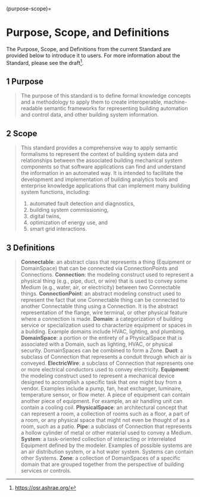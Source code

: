 (purpose-scope)=
# Purpose, Scope, and Definitions

The Purpose, Scope, and Definitions from the current Standard are provided below to introduce it to users. For more information about the Standard, please see the draft[^1].

[^1]: https://osr.ashrae.org/

## 1 Purpose
>The purpose of this standard is to define formal knowledge concepts and a methodology to apply them to create interoperable, machine-readable semantic frameworks for representing building automation and control data, and other building system information.

## 2 Scope
>This standard provides a comprehensive way to apply semantic formalisms to represent the context of building system data and relationships between the associated building mechanical system components so that software applications can find and understand the information in an automated way. It is intended to facilitate the development and implementation of building analytics tools and enterprise knowledge applications that can implement many building system functions, including:
>1. automated fault detection and diagnostics,
>2. building system commissioning,
>3. digital twins,
>4. optimization of energy use, and
>5. smart grid interactions.

## 3 Definitions
>**Connectable**: an abstract class that represents a thing (Equipment or DomainSpace) that can be connected via ConnectionPoints and Connections.
>**Connection**: the modeling construct used to represent a physical thing (e.g., pipe, duct, or wire) that is used to convey some Medium (e.g., water, air, or electricity) between two Connectable things.
>**ConnectionPoint**: an abstract modeling construct used to represent the fact that one Connectable thing can be connected to another Connectable thing using a Connection. It is the abstract representation of the flange, wire terminal, or other physical feature where a connection is made.
>**Domain**: a categorization of building service or specialization used to characterize equipment or spaces in a building. Example domains include HVAC, lighting, and plumbing.
>**DomainSpace**: a portion or the entirety of a PhysicalSpace that is associated with a Domain, such as lighting, HVAC, or physical security. DomainSpaces can be combined to form a Zone.
>**Duct**: a subclass of Connection that represents a conduit through which air is conveyed.
>**ElectricWire**: a subclass of Connection that represents one or more electrical conductors used to convey electricity.
>**Equipment**: the modeling construct used to represent a mechanical device designed to accomplish a specific task that one might buy from a vendor. Examples include a pump, fan, heat exchanger, luminaire, temperature sensor, or flow meter. A piece of equipment can contain another piece of equipment. For example, an air handling unit can contain a cooling coil.
>**PhysicalSpace**: an architectural concept that can represent a room, a collection of rooms such as a floor, a part of a room, or any physical space that might not even be thought of as a room, such as a patio.
>**Pipe**: a subclass of Connection that represents a hollow cylinder of metal or other material used to convey a Medium.
>**System**: a task-oriented collection of interacting or interrelated Equipment defined by the modeler. Examples of possible systems are an air distribution system, or a hot water system. Systems can contain other Systems.
>**Zone**: a collection of DomainSpaces of a specific domain that are grouped together from the perspective of building services or controls.